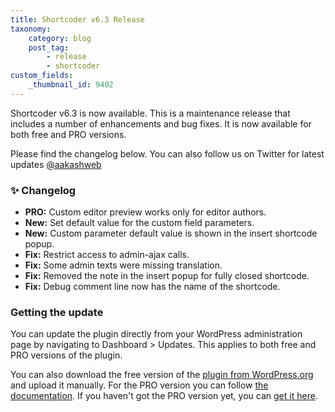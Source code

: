 ```yaml
---
title: Shortcoder v6.3 Release
taxonomy:
    category: blog
    post_tag:
        - release
        - shortcoder
custom_fields:
    _thumbnail_id: 9402
---
```


Shortcoder v6.3 is now available. This is a maintenance release that includes a number of enhancements and bug fixes. It is now available for both free and PRO versions.

Please find the changelog below. You can also follow us on Twitter for latest updates [@aakashweb](https://twitter.com/aakashweb)

### ✨ Changelog
* __PRO:__ Custom editor preview works only for editor authors.
* __New:__ Set default value for the custom field parameters.
* __New:__ Custom parameter default value is shown in the insert shortcode popup.
* __Fix:__ Restrict access to admin-ajax calls.
* __Fix:__ Some admin texts were missing translation.
* __Fix:__ Removed the note in the insert popup for fully closed shortcode.
* __Fix:__ Debug comment line now has the name of the shortcode.

### Getting the update

You can update the plugin directly from your WordPress administration page by navigating to Dashboard > Updates. This applies to both free and PRO versions of the plugin.

You can also download the free version of the [plugin from WordPress.org](https://wordpress.org/plugins/shortcoder/) and upload it manually. For the PRO version you can follow [the documentation](https://www.aakashweb.com/docs/shortcoder/pro/installation/#downloading-the-plugin). If you haven't got the PRO version yet, you can [get it here](https://www.aakashweb.com/wordpress-plugins/shortcoder/).